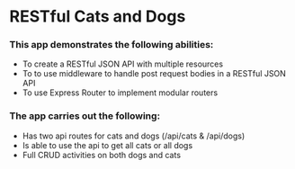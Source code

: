 # RESTful Cats and Dogs

### This app demonstrates the following abilities:
* To create a RESTful JSON API with multiple resources
* To to use middleware to handle post request bodies in a RESTful JSON API
* To use Express Router to implement modular routers

### The app carries out the following:
* Has two api routes for cats and dogs (/api/cats & /api/dogs)
* Is able to use the api to get all cats or all dogs
* Full CRUD activities on both dogs and cats
